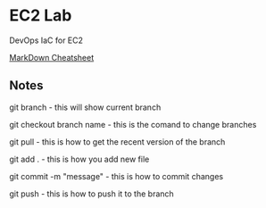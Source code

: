 # EC2 Lab
DevOps IaC for EC2

[MarkDown Cheatsheet](https://github.com/adam-p/markdown-here/wiki/Markdown-Here-Cheatsheet#code)

## Notes

git branch - this will show current branch

git checkout branch name - this is the comand to change branches

git pull <URL> - this is how to get the recent version of the branch

git add . - this is how you add new file

git commit -m "message" - this is how to commit changes

git push - this is how to push it to the branch

